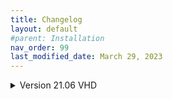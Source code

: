 ```yaml
---
title: Changelog
layout: default
#parent: Installation
nav_order: 99
last_modified_date: March 29, 2023
---
```


<details markdown="block">
<summary>Version 21.06 VHD</summary>


Changelog for v21.06 VHD:
----

### Added:
* Discord
* All Visual C++ Redistributables (2005 - 2019)
* Dot Net Framework v6.0.0 Preview 5
* VLC Player x64 v3.0.14
* 7-Zip x64 v21.02 aplha
* Notepad++ v8.1
* Google Chrome v91.0.4472.114 (Official x64) with uBlock Origin (ad blocker) installed.
* "Take Ownership" context menu registry entry.
* "Small Taskbar Icons" registry hack, since the taskbar for Windows 11 lacks the traditional "Use small taskber icons" in the settings.

### Removed: 
* Telemetry as much as possible, everything tweaked for performance and privacy to the best of my ability.
* Bloatware stripped out using NTLite. Leftover apps uninstalled manually after installation.
* Hibernation disabled.
* Pagefile disabled.
* System Restore disabled, but still functional if you want it back on again.

### Updated Apps and Changes:
* Jayro's Lockpick (updated by @AAA3A)
* Jayro's Toolbox is now a shortcut box in the Start Menu. Click it to open it and show the tool icons.
* Due to changes in Windows 11, I'm unable to make a God Mode shortcut on the Desktop. I had to seek out a new option, so God Mode is now pinned to the Start Menu. Open it, and it will list everything God Mode has to offer as shortcuts.
* The only drivers added were installed silently by Windows after installation. These are AMD chipset and APU drivers, and possibly others.

### Fixed:
* TPM 2.0 patched and working.
* Windows Update and the Microsoft Store are now working in this build.
* Removed bandwidth limitations.
* Further improvements to overall system stability and other minor adjustments have been made to enhance the user experience.

### Known issues:
* Middle-clicking an already open app in the taskbar doesn't open another instance of the running app like you'd think, this could just be a minor Windows regression. This was found out by Linus Sebastion on Linus Tech Tips, so props to him for discovering this bug.
* Once in a while a 'feature update' for handwriting stuff pops up trying to install and it will fail, and can be completely ignored as it's harmless. Just an annoying nag on occasion.
</details>

